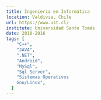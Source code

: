 ```yaml
---
title: Ingenieria en Informática
location: Valdivia, Chile
url: https://www.ust.cl/
institute: Universidad Santo Tomás
date: 2010-2016
tags: [
    "C++",
    "JAVA",
    ".NET",
    "Android",
    "MySql",
    "Sql Server",
    "Sistemas Operativos
    Gnu/Linux",
  ]
---
```

